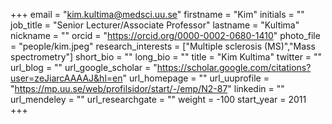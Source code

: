 +++ 
email = "kim.kultima@medsci.uu.se"
firstname = "Kim"
initials = "" 
job_title = "Senior Lecturer/Associate Professor"
lastname = "Kultima"
nickname = "" 
orcid = "https://orcid.org/0000-0002-0680-1410"
photo_file = "people/kim.jpeg"
research_interests = ["Multiple sclerosis (MS)","Mass spectrometry"]
short_bio = "" 
long_bio = ""
title = "Kim Kultima"
twitter = "" 
url_blog = "" 
url_google_scholar = "https://scholar.google.com/citations?user=zeJiarcAAAAJ&hl=en"
url_homepage = "" 
url_uuprofile = "https://mp.uu.se/web/profilsidor/start/-/emp/N2-87"
linkedin = ""
url_mendeley = ""
url_researchgate = ""
weight = -100 
start_year = 2011
+++


